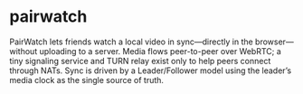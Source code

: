 # pairwatch
PairWatch lets friends watch a local video in sync—directly in the browser—without uploading to a server. Media flows peer-to-peer over WebRTC; a tiny signaling service and TURN relay exist only to help peers connect through NATs. Sync is driven by a Leader/Follower model using the leader’s media clock as the single source of truth.

